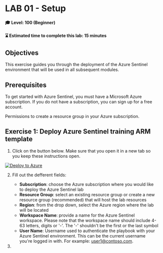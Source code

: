 # LAB 01 - Setup

#### 🎓 Level: 100 (Beginner)
#### ⌛ Estimated time to complete this lab: 15 minutes

## Objectives

This exercise guides you through the deployment of the Azure Sentinel environment that will be used in all subsequent modules.

## Prerequisites

To get started with Azure Sentinel, you must have a Microsoft Azure subscription. If you do not have a subscription, you can sign up for a free account.

Permissions to create a resource group in your Azure subscription. 

## Exercise 1: Deploy Azure Sentinel training ARM template

1. Click on the button below. Make sure that you open it in a new tab so you keep these instructions open.

[![Deploy to Azure](https://aka.ms/deploytoazurebutton)](https://portal.azure.com/#create/Microsoft.Template/uri/https%3A%2F%2Fraw.githubusercontent.com%2Fjaviersoriano%2Fsentinel-training%2Fmain%2Fazuredeploy.json)

2. Fill out the defferent fields:
    - **Subscription**: choose the Azure subscription where you would like to deploy the Azure Sentinel lab
    - **Resource Group**: select an existing resource group or create a new resource group (recommended) that will host the lab resources
    - **Region**: from the drop down, select the Azure region where the lab will be located
    - **Workspace Name**: provide a name for the Azure Sentinel workspace. Please note that the workspace name should include 4-63 letters, digits or '-'. The '-' shouldn't be the first or the last symbol
    - **User Name**: Username used to authenticate the playbook with your Azure Sentinel environment. This can be the current username you're logged in with. For example: user1@contoso.com.

3. 
